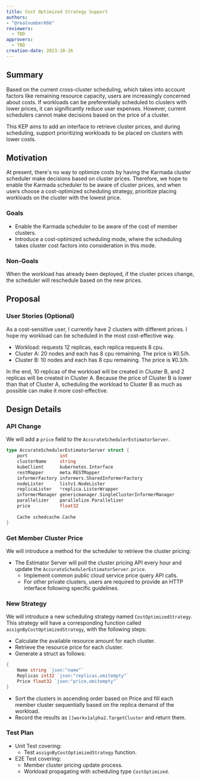 ```yaml
---
title: Cost Optimized Strategy Support
authors:
- "@realnumber666"
reviewers:
  - TBD
approvers:
  - TBD
creation-date: 2023-10-26
---
```

## Summary

Based on the current cross-cluster scheduling, which takes into account factors like remaining resource capacity, users are increasingly concerned about costs. If workloads can be preferentially scheduled to clusters with lower prices, it can significantly reduce user expenses. However, current schedulers cannot make decisions based on the price of a cluster.

This KEP aims to add an interface to retrieve cluster prices, and during scheduling, support prioritizing workloads to be placed on clusters with lower costs.
## Motivation
At present, there's no way to optimize costs by having the Karmada cluster scheduler make decisions based on cluster prices. Therefore, we hope to enable the Karmada scheduler to be aware of cluster prices, and when users choose a cost-optimized scheduling strategy, prioritize placing workloads on the cluster with the lowest price.
### Goals
- Enable the Karmada scheduler to be aware of the cost of member clusters.
- Introduce a cost-optimized scheduling mode, where the scheduling takes cluster cost factors into consideration in this mode.
### Non-Goals
When the workload has already been deployed, if the cluster prices change, the scheduler will reschedule based on the new prices.
## Proposal

### User Stories (Optional)

As a cost-sensitive user, I currently have 2 clusters with different prices. I hope my workload can be scheduled in the most cost-effective way.
- Workload: requests 12 replicas, each replica requests 8 cpu.
- Cluster A: 20 nodes and each has 8 cpu remaining. The price is ¥0.5/h.
- Cluster B: 10 nodes and each has 8 cpu remaining. The price is ¥0.3/h.

In the end, 10 replicas of the workload will be created in Cluster B, and 2 replicas will be created in Cluster A. Because the price of Cluster B is lower than that of Cluster A, scheduling the workload to Cluster B as much as possible can make it more cost-effective.

## Design Details
### API Change
We will add a `price` field to the `AccurateSchedulerEstimatorServer`.
```go
type AccurateSchedulerEstimatorServer struct {  
    port            int  
    clusterName     string  
    kubeClient      kubernetes.Interface  
    restMapper      meta.RESTMapper  
    informerFactory informers.SharedInformerFactory  
    nodeLister      listv1.NodeLister  
    replicaLister   *replica.ListerWrapper  
    informerManager genericmanager.SingleClusterInformerManager  
    parallelizer    parallelize.Parallelizer  
    price           float32
  
    Cache schedcache.Cache  
}
```
### Get Member Cluster Price
We will introduce a method for the scheduler to retrieve the cluster pricing:
- The Estimator Server will poll the cluster pricing API every hour and update the `AccurateSchedulerEstimatorServer.price`.
    - Implement common public cloud service price query API calls.
    - For other private clusters, users are required to provide an HTTP interface following specific guidelines.
### New Strategy
We will introduce a new scheduling strategy named `CostOptimizedStrategy`. This strategy will have a corresponding function called `assignByCostOptimizedStrategy`, with the following steps:
- Calculate the available resource amount for each cluster.
- Retrieve the resource price for each cluster.
- Generate a struct as follows:
```go
{
	Name string `json:"name"`
	Replicas int32 `json:"replicas,omitempty"`
	Price float32 `json:"price,omitempty"`
}
```
- Sort the clusters in ascending order based on Price and fill each member cluster sequentially based on the replica demand of the workload.
- Record the results as `[]workv1alpha2.TargetCluster` and return them.

### Test Plan
- Unit Test covering:
    - Test `assignByCostOptimizedStrategy` function.
- E2E Test covering:
    - Member cluster pricing update process.
    - Workload propagating with scheduling type `CostOptimized`.
